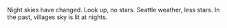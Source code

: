 
Night skies have changed.
Look up, no stars. Seattle weather, less stars.
In the past, villages sky is lit at nights.
